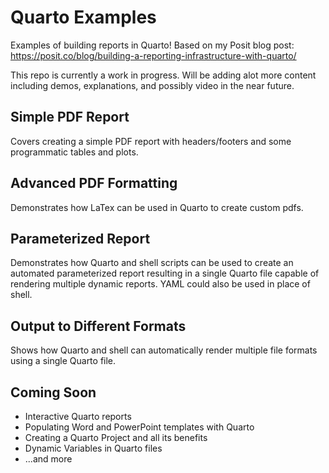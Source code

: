# Quarto Examples
Examples of building reports in Quarto! Based on my Posit blog post: https://posit.co/blog/building-a-reporting-infrastructure-with-quarto/

This repo is currently a work in progress. Will be adding alot more content including demos, explanations, and possibly video in the near future.

## Simple PDF Report
Covers creating a simple PDF report with headers/footers and some programmatic tables and plots. 

## Advanced PDF Formatting
Demonstrates how LaTex can be used in Quarto to create custom pdfs.

## Parameterized Report
Demonstrates how Quarto and shell scripts can be used to create an automated parameterized report resulting in a single Quarto file capable of rendering multiple dynamic reports. YAML could also be used in place of shell.

## Output to Different Formats
Shows how Quarto and shell can automatically render multiple file formats using a single Quarto file.

## Coming Soon
* Interactive Quarto reports
* Populating Word and PowerPoint templates with Quarto
* Creating a Quarto Project and all its benefits
* Dynamic Variables in Quarto files
* ...and more

